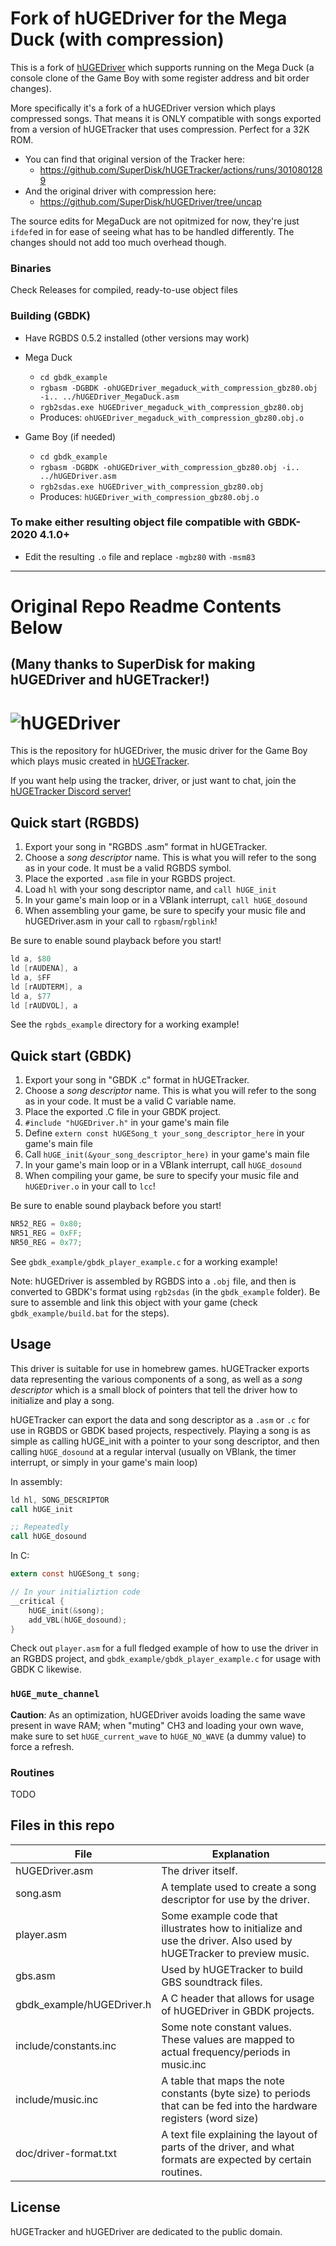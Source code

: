 
# Fork of hUGEDriver for the Mega Duck (with compression)
This is a fork of [hUGEDriver](https://github.com/SuperDisk/hUGEDriver) which supports running on the Mega Duck (a console clone of the Game Boy with some register address and bit order changes).

More specifically it's a fork of a hUGEDriver version which plays compressed songs. That means it is ONLY compatible with songs exported from a version of hUGETracker that uses compression. Perfect for a 32K ROM.
- You can find that original version of the Tracker here:
  - https://github.com/SuperDisk/hUGETracker/actions/runs/3010801289
- And the original driver with compression here:
  - https://github.com/SuperDisk/hUGEDriver/tree/uncap


The source edits for MegaDuck are not opitmized for now, they're just `ifdef`ed in for ease of seeing what has to be handled differently. The changes should not add too much overhead though.

### Binaries
Check Releases for compiled, ready-to-use object files

### Building (GBDK)

- Have RGBDS 0.5.2 installed (other versions may work)

- Mega Duck
  - `cd gbdk_example`
  - `rgbasm -DGBDK -ohUGEDriver_megaduck_with_compression_gbz80.obj -i.. ../hUGEDriver_MegaDuck.asm`
  - `rgb2sdas.exe hUGEDriver_megaduck_with_compression_gbz80.obj`
  - Produces: `ohUGEDriver_megaduck_with_compression_gbz80.obj.o`

- Game Boy (if needed)
  - `cd gbdk_example`
  - `rgbasm -DGBDK -ohUGEDriver_with_compression_gbz80.obj -i.. ../hUGEDriver.asm`
  - `rgb2sdas.exe hUGEDriver_with_compression_gbz80.obj`
  - Produces: `hUGEDriver_with_compression_gbz80.obj.o`

### To make either resulting object file compatible with GBDK-2020 4.1.0+
- Edit the resulting `.o` file and replace `-mgbz80` with `-msm83`


---------------------------

# Original Repo Readme Contents Below
(Many thanks to SuperDisk for making hUGEDriver and hUGETracker!)
---------------------------
![hUGEDriver](https://nickfa.ro/images/Hugedriver2.gif)
===

This is the repository for hUGEDriver, the music driver for the Game Boy which plays music created in [hUGETracker](https://github.com/SuperDisk/hUGETracker).

If you want help using the tracker, driver, or just want to chat, join the [hUGETracker Discord server!](https://discord.gg/abbHjEj5WH)

## Quick start (RGBDS)

1. Export your song in "RGBDS .asm" format in hUGETracker.
2. Choose a *song descriptor* name. This is what you will refer to the song as in your code. It must be a valid RGBDS symbol.
3. Place the exported `.asm` file in your RGBDS project.
4. Load `hl` with your song descriptor name, and `call hUGE_init`
5. In your game's main loop or in a VBlank interrupt, `call hUGE_dosound`
6. When assembling your game, be sure to specify your music file and hUGEDriver.asm in your call to `rgbasm`/`rgblink`!

Be sure to enable sound playback before you start!

```asm
ld a, $80
ld [rAUDENA], a
ld a, $FF
ld [rAUDTERM], a
ld a, $77
ld [rAUDVOL], a
```

See the `rgbds_example` directory for a working example!

## Quick start (GBDK)

1. Export your song in "GBDK .c" format in hUGETracker.
2. Choose a *song descriptor* name. This is what you will refer to the song as in your code. It must be a valid C variable name.
3. Place the exported .C file in your GBDK project.
4. `#include "hUGEDriver.h"` in your game's main file
5. Define `extern const hUGESong_t your_song_descriptor_here` in your game's main file
6. Call `hUGE_init(&your_song_descriptor_here)` in your game's main file
7. In your game's main loop or in a VBlank interrupt, call `hUGE_dosound`
8. When compiling your game, be sure to specify your music file and `hUGEDriver.o` in your call to `lcc`!

Be sure to enable sound playback before you start!

```c
NR52_REG = 0x80;
NR51_REG = 0xFF;
NR50_REG = 0x77;
```

See `gbdk_example/gbdk_player_example.c` for a working example!

Note: hUGEDriver is assembled by RGBDS into a `.obj` file, and then is converted to GBDK's format using `rgb2sdas` (in the `gbdk_example` folder). Be sure to assemble and link this object with your game (check `gbdk_example/build.bat` for the steps).

## Usage

This driver is suitable for use in homebrew games. hUGETracker exports data representing the various components of a song, as well as a *song descriptor* which is a small block of pointers that tell the driver how to initialize and play a song.

hUGETracker can export the data and song descriptor as a `.asm` or `.c` for use in RGBDS or GBDK based projects, respectively. Playing a song is as simple as calling hUGE_init with a pointer to your song descriptor, and then calling `hUGE_dosound` at a regular interval (usually on VBlank, the timer interrupt, or simply in your game's main loop)

In assembly:
```asm
ld hl, SONG_DESCRIPTOR
call hUGE_init

;; Repeatedly
call hUGE_dosound
```

In C:
```c
extern const hUGESong_t song;

// In your initializtion code
__critical {
    hUGE_init(&song);
    add_VBL(hUGE_dosound);
}
```

Check out `player.asm` for a full fledged example of how to use the driver in an RGBDS project, and `gbdk_example/gbdk_player_example.c` for usage with GBDK C likewise.

### `hUGE_mute_channel`

**Caution**:
As an optimization, hUGEDriver avoids loading the same wave present in wave RAM; when "muting" CH3 and loading your own wave, make sure to set `hUGE_current_wave` to `hUGE_NO_WAVE` (a dummy value) to force a refresh.

### Routines

TODO

## Files in this repo

| File                      | Explanation                                                                                                         |
|---------------------------|---------------------------------------------------------------------------------------------------------------------|
| hUGEDriver.asm            | The driver itself.                                                                                                  |
| song.asm                  | A template used to create a song descriptor for use by the driver.                                                  |
| player.asm                | Some example code that illustrates how to initialize and use the driver. Also used by hUGETracker to preview music. |
| gbs.asm                   | Used by hUGETracker to build GBS soundtrack files.                                                                  |
| gbdk_example/hUGEDriver.h | A C header that allows for usage of hUGEDriver in GBDK projects.                                                    |
| include/constants.inc     | Some note constant values. These values are mapped to actual frequency/periods in music.inc                         |
| include/music.inc         | A table that maps the note constants (byte size) to periods that can be fed into the hardware registers (word size) |
| doc/driver-format.txt     | A text file explaining the layout of parts of the driver, and what formats are expected by certain routines.        |

## License

hUGETracker and hUGEDriver are dedicated to the public domain.
